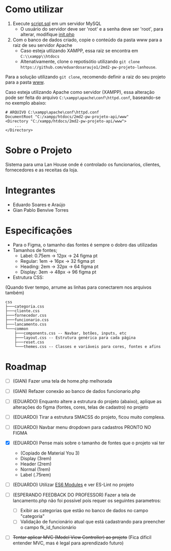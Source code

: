# Como utilizar

1.  Execute [script.sql](project-data/banco-de-dados/script.sql) em um servidor MySQL
    -   O usuário do servidor deve ser 'root' e a senha deve ser 'root', para alterar, modifique [init.php](www/database/init.php)
2.  Com o banco de dados criado, copie o conteúdo da pasta www para a raiz de seu servidor Apache
    -   Caso esteja utlizando XAMPP, essa raiz se encontra em `C:\\xampp\\htdocs`
    -   Altenativamente, clone o repotisótio utilizando `git clone https://github.com/eduardosaraujo1/2md2-pw-projeto-lanhouse`.

Para a solução utilizando `git clone`, recomendo definir a raiz do seu projeto para a pasta [www](./www).

Caso esteja utilizando Apache como servidor (XAMPP), essa alteração pode ser feita do arquivo `C:\xampp\apache\conf\httpd.conf`, baseando-se no exemplo abaixo:

```
# ARQUIVO C:\xampp\apache\conf\httpd.conf
DocumentRoot "C:/xampp/htdocs/2md2-pw-projeto-api/www"
<Directory "C:/xampp/htdocs/2md2-pw-projeto-api/www">
    ...
</Directory>
```

# Sobre o Projeto

Sistema para uma Lan House onde é controlado os funcionarios, clientes, fornecedores e as receitas da loja.

# Integrantes

-   Eduardo Soares e Araújo
-   Gian Pablo Benvive Torres

# Especificações

-   Para o Figma, o tamanho das fontes é sempre o dobro das utilizadas
-   Tamanhos de fontes;
    -   Label: 0.75em -> 12px -> 24 figma pt
    -   Regular: 1em -> 16px -> 32 figma pt
    -   Heading: 2em -> 32px -> 64 figma pt
    -   Display: 3em -> 48px -> 96 figma pt
-   Estrutura CSS:

(Quando tiver tempo, arrume as linhas para conectarem nos arquivos também)

```
css
├───categoria.css
├───cliente.css
├───fornecedor.css
├───funcionario.css
├───lancamento.css
└───common
    ├───components.css -- Navbar, botões, inputs, etc
    ├───layout.css -- Estrutura genérica para cada página
    ├───reset.css
    └───themes.css -- Classes e variáveis para cores, fontes e afins
```

# Roadmap

-   [ ] (GIAN) Fazer uma tela de home.php melhorada
-   [ ] (GIAN) Refazer conexão ao banco de dados funcionario.php
-   [ ] (EDUARDO) Enquanto altere a estrutura do projeto (abaixo), aplique as alterações do figma (fontes, cores, telas de cadastro) no projeto
-   [ ] (EDUARDO) Tirar a estrutura SMACSS do projeto, ficou muito complexa.
-   [ ] (EDUARDO) Navbar menu dropdown para cadastros PRONTO NO FIGMA
-   [x] (EDUARDO) Pense mais sobre o tamanho de fontes que o projeto vai ter
    -   (Copiado de Material You 3)
    -   Display (3rem)
    -   Header (2rem)
    -   Normal (1rem)
    -   Label (.75rem)
-   [ ] (EDUARDO) Utilizar [ES6 Modules](https://developer.mozilla.org/en-US/docs/Web/JavaScript/Guide/Modules) e ver ES-Lint no projeto
-   [ ] (ESPERANDO FEEDBACK DO PROFESSOR) Fazer a tela de lancamento.php não foi possível pois requer os seguintes parametros:

    -   [ ] Exibir as categorias que estão no banco de dados no campo "categoria"
    -   [ ] Validação de funcionário atual que está cadastrando para preencher o campo fk_id_funcionário

-   [ ] ~~Tentar aplicar MVC (Model View Controller) ao projeto~~ (Fica dificil entender MVC, mas é legal para aprendizado futuro)
